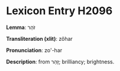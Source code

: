 # Lexicon Entry H2096

**Lemma**: זֹהַר

**Transliteration (xlit)**: zôhar

**Pronunciation**: zo'-har

**Description**:
from זָהַר; brilliancy; brightness.
